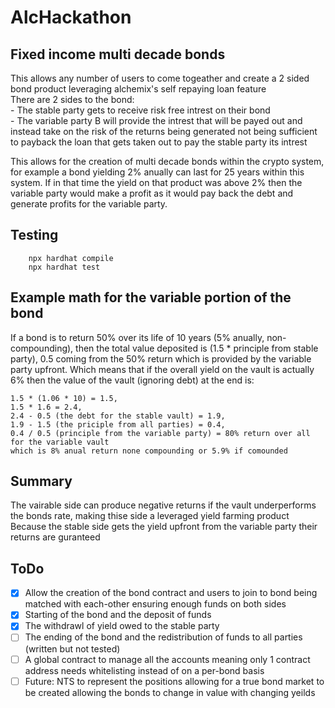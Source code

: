 # AlcHackathon
## Fixed income multi decade bonds

This allows any number of users to come togeather and create a 2 sided bond product leveraging alchemix's self repaying loan feature<br />
There are 2 sides to the bond:<br />
    - The stable party gets to receive risk free intrest on their bond<br />
    - The variable party B will provide the intrest that will be payed out and instead take on the risk of the returns being generated not being sufficient to payback the loan that gets taken out to pay the stable party its intrest
    
This allows for the creation of multi decade bonds within the crypto system, for example a bond yielding 2% anually can last for 25 years within this system. If in that time the yield on that product was above 2% then the variable party would make a profit as it would pay back the debt and generate profits for the variable party.

## Testing
```
    npx hardhat compile
    npx hardhat test
```
    

## Example math for the variable portion of the bond
If a bond is to return 50% over its life of 10 years (5% anually, non-compounding), then the total value deposited is (1.5 * principle from stable party), 0.5 coming from the 50% return which is provided by the variable party upfront. Which means that if the overall yield on the vault is actually 6% then the value of the vault (ignoring debt) at the end is:<br />
```
1.5 * (1.06 * 10) = 1.5,
1.5 * 1.6 = 2.4,
2.4 - 0.5 (the debt for the stable vault) = 1.9,
1.9 - 1.5 (the priciple from all parties) = 0.4,
0.4 / 0.5 (principle from the variable party) = 80% return over all for the variable vault
which is 8% anual return none compounding or 5.9% if comounded
```

## Summary
The vairable side can produce negative returns if the vault underperforms the bonds rate, making thise side a leveraged yield farming product<br />
Because the stable side gets the yield upfront from the variable party their returns are guranteed

## ToDo
- [x] Allow the creation of the bond contract and users to join to bond being matched with each-other ensuring enough funds on both sides
- [x] Starting of the bond and the deposit of funds
- [x] The withdrawl of yield owed to the stable party
- [ ] The ending of the bond and the redistribution of funds to all parties (written but not tested)
- [ ] A global contract to manage all the accounts meaning only 1 contract address needs whitelisting instead of on a per-bond basis
- [ ] Future: NTS to represent the positions allowing for a true bond market to be created allowing the bonds to change in value with changing yeilds
